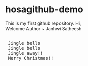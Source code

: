 # hosagithub-demo
This is my first github repository.
Hi,<br> Welcome
Author ~ Janhwi Satheesh
<pre> 
 Jingle bells 
 Jingle bells
 Jingle away!!
 Merry Christmas!!</pre>
